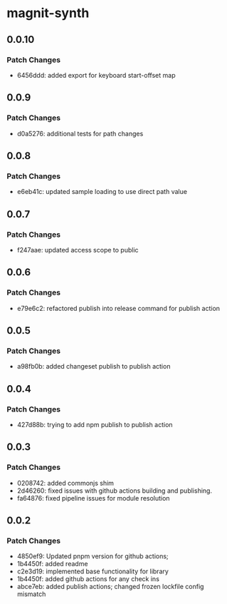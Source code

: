 # magnit-synth

## 0.0.10

### Patch Changes

- 6456ddd: added export for keyboard start-offset map

## 0.0.9

### Patch Changes

- d0a5276: additional tests for path changes

## 0.0.8

### Patch Changes

- e6eb41c: updated sample loading to use direct path value

## 0.0.7

### Patch Changes

- f247aae: updated access scope to public

## 0.0.6

### Patch Changes

- e79e6c2: refactored publish into release command for publish action

## 0.0.5

### Patch Changes

- a98fb0b: added changeset publish to publish action

## 0.0.4

### Patch Changes

- 427d88b: trying to add npm publish to publish action

## 0.0.3

### Patch Changes

- 0208742: added commonjs shim
- 2d46260: fixed issues with github actions building and publishing.
- fa64876: fixed pipeline issues for module resolution

## 0.0.2

### Patch Changes

- 4850ef9: Updated pnpm version for github actions;
- 1b4450f: added readme
- c2e3d19: implemented base functionality for library
- 1b4450f: added github actions for any check ins
- abce7eb: added publish actions; changed frozen lockfile config mismatch
